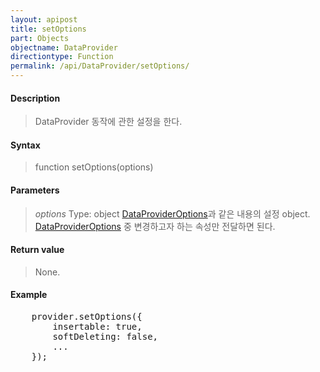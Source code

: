 ```yaml
---
layout: apipost
title: setOptions
part: Objects
objectname: DataProvider
directiontype: Function
permalink: /api/DataProvider/setOptions/
---
```



#### Description

> DataProvider 동작에 관한 설정을 한다.

#### Syntax

> function setOptions(options)

#### Parameters

> *options*
> Type: object
> [DataProviderOptions](/api/DataProvider/)과 같은 내용의 설정 object. [DataProviderOptions](/api/DataProvider/) 중 변경하고자 하는 속성만 전달하면 된다.  

#### Return value

> None.

#### Example

<pre class="prettyprint">
    provider.setOptions({
        insertable: true,
        softDeleting: false,
        ...
    });
</pre>

